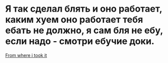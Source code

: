 # Я так сделал блять и оно работает, каким хуем оно работает тебя ебать не должно, я сам бля не ебу, если надо - смотри ебучие доки.

[From where i took it](https://github.com/servetgulnaroglu/cube.c)
